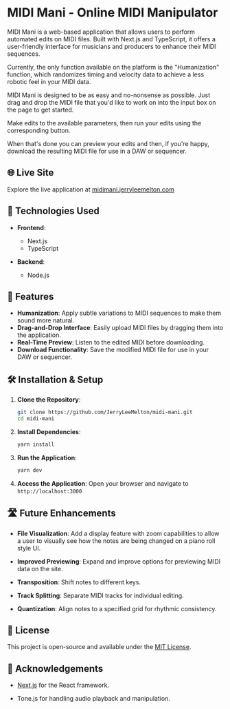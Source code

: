 # MIDI Mani - Online MIDI Manipulator

MIDI Mani is a web-based application that allows users to perform automated edits on MIDI files. Built with Next.js and TypeScript, it offers a user-friendly interface for musicians and producers to enhance their MIDI sequences.

Currently, the only function available on the platform is the "Humanization" function, which randomizes timing and velocity data to achieve a less robotic feel in your MIDI data.

MIDI Mani is designed to be as easy and no-nonsense as possible. Just drag and drop the MIDI file that you'd like to work on into the input box on the page to get started.

Make edits to the available parameters, then run your edits using the corresponding button.

When that's done you can preview your edits and then, if you're happy, download the resulting MIDI file for use in a DAW or sequencer.

## 🌐 Live Site

Explore the live application at [midimani.jerryleemelton.com](https://midimani.jerryleemelton.com)

## 🧰 Technologies Used

- **Frontend**:
  - Next.js
  - TypeScript

- **Backend**:
  - Node.js

## 🚀 Features

- **Humanization**: Apply subtle variations to MIDI sequences to make them sound more natural.
- **Drag-and-Drop Interface**: Easily upload MIDI files by dragging them into the application.
- **Real-Time Preview**: Listen to the edited MIDI before downloading.
- **Download Functionality**: Save the modified MIDI file for use in your DAW or sequencer.

## 🛠️ Installation & Setup

1. **Clone the Repository**:
   ```bash
   git clone https://github.com/JerryLeeMelton/midi-mani.git
   cd midi-mani
2. **Install Dependencies**:
   ```bash
   yarn install
3. **Run the Application**:
   ```bash
   yarn dev
4. **Access the Application**:
   Open your browser and navigate to `http://localhost:3000`

## 🛣️ Future Enhancements

-   **File Visualization**: Add a display feature with zoom capabilities to allow a user to visually see how the notes are being changed on a piano roll style UI.

-   **Improved Previewing**: Expand and improve options for previewing MIDI data on the site.

-   **Transposition**: Shift notes to different keys.
    
-   **Track Splitting**: Separate MIDI tracks for individual editing.
    
-   **Quantization**: Align notes to a specified grid for rhythmic consistency.
    

## 📄 License

This project is open-source and available under the [MIT License](LICENSE).

## 🙌 Acknowledgements

-   [Next.js](https://nextjs.org/) for the React framework.
    
-   Tone.js for handling audio playback and manipulation.
